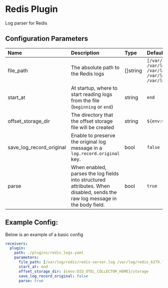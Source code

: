# Redis Plugin

Log parser for Redis

## Configuration Parameters

| Name | Description | Type | Default | Required | Values |
|:-- |:-- |:-- |:-- |:-- |:-- |
| file_path | The absolute path to the Redis logs | []string | `[/var/log/redis/redis-server.log /var/log/redis_6379.log /var/log/redis/redis.log /var/log/redis/default.log /var/log/redis/redis_6379.log]` | false |  |
| start_at | At startup, where to start reading logs from the file (`beginning` or `end`) | string | `end` | false | `beginning`, `end` |
| offset_storage_dir | The directory that the offset storage file will be created | string | `${env:OIQ_OTEL_COLLECTOR_HOME}/storage` | false |  |
| save_log_record_original | Enable to preserve the original log message in a `log.record.original` key. | bool | `false` | false |  |
| parse | When enabled, parses the log fields into structured attributes. When disabled, sends the raw log message in the body field. | bool | `true` | false |  |

## Example Config:

Below is an example of a basic config

```yaml
receivers:
  plugin:
    path: ./plugins/redis_logs.yaml
    parameters:
      file_path: [/var/log/redis/redis-server.log /var/log/redis_6379.log /var/log/redis/redis.log /var/log/redis/default.log /var/log/redis/redis_6379.log]
      start_at: end
      offset_storage_dir: ${env:OIQ_OTEL_COLLECTOR_HOME}/storage
      save_log_record_original: false
      parse: true
```
